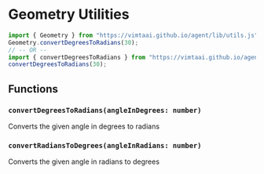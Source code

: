 # Geometry Utilities

```js
import { Geometry } from "https://vimtaai.github.io/agent/lib/utils.js"
Geometry.convertDegreesToRadians(30);
// -- OR --
import { convertDegreesToRadians } from "https://vimtaai.github.io/agent/lib/utils.js";
convertDegreesToRadians(30);
```

## Functions

### `convertDegreesToRadians(angleInDegrees: number)`

Converts the given angle in degrees to radians

### `convertRadiansToDegrees(angleInRadians: number)`

Converts the given angle in radians to degrees
